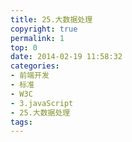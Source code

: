 ```yaml
---
title: 25.大数据处理
copyright: true
permalink: 1
top: 0
date: 2014-02-19 11:58:32
categories:
- 前端开发
- 标准
- W3C
- 3.javaScript
- 25.大数据处理
tags:
---
```

